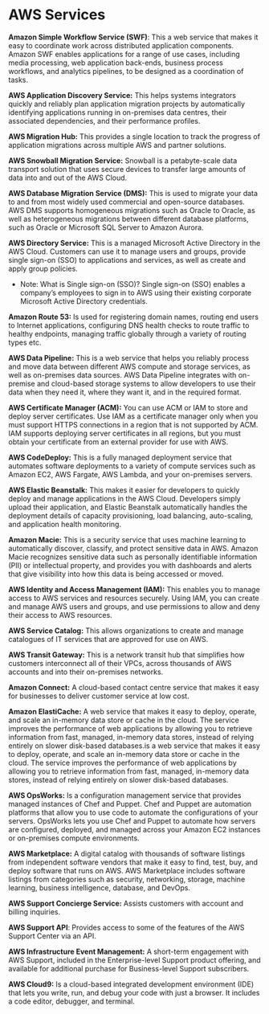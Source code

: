 # AWS Services

**Amazon Simple Workflow Service \(SWF\)**: This a web service that makes it easy to coordinate work across distributed application components. Amazon SWF enables applications for a range of use cases, including media processing, web application back-ends, business process workflows, and analytics pipelines, to be designed as a coordination of tasks.

**AWS Application Discovery Service:** This helps systems integrators quickly and reliably plan application migration projects by automatically identifying applications running in on-premises data centres, their associated dependencies, and their performance profiles.

**AWS Migration Hub:** This provides a single location to track the progress of application migrations across multiple AWS and partner solutions.

**AWS Snowball Migration Service:** Snowball is a petabyte-scale data transport solution that uses secure devices to transfer large amounts of data into and out of the AWS Cloud.

**AWS Database Migration Service \(DMS\):** This is used to migrate your data to and from most widely used commercial and open-source databases. AWS DMS supports homogeneous migrations such as Oracle to Oracle, as well as heterogeneous migrations between different database platforms, such as Oracle or Microsoft SQL Server to Amazon Aurora.

**AWS Directory Service:** This is a managed Microsoft Active Directory in the AWS Cloud. Customers can use it to manage users and groups, provide single sign-on \(SSO\) to applications and services, as well as create and apply group policies.

* Note: What is Single sign-on \(SSO\)? Single sign-on \(SSO\) enables a company’s employees to sign in to AWS using their existing corporate Microsoft Active Directory credentials.

**Amazon Route 53:** Is used for registering domain names, routing end users to Internet applications, configuring DNS health checks to route traffic to healthy endpoints, managing traffic globally through a variety of routing types etc.

**AWS Data Pipeline:** This is a web service that helps you reliably process and move data between different AWS compute and storage services, as well as on-premises data sources. AWS Data Pipeline integrates with on-premise and cloud-based storage systems to allow developers to use their data when they need it, where they want it, and in the required format.

**AWS Certificate Manager \(ACM\):** You can use ACM or IAM to store and deploy server certificates. Use IAM as a certificate manager only when you must support HTTPS connections in a region that is not supported by ACM. IAM supports deploying server certificates in all regions, but you must obtain your certificate from an external provider for use with AWS.

**AWS CodeDeploy:** This is a fully managed deployment service that automates software deployments to a variety of compute services such as Amazon EC2, AWS Fargate, AWS Lambda, and your on-premises servers.

**AWS Elastic Beanstalk:** This makes it easier for developers to quickly deploy and manage applications in the AWS Cloud. Developers simply upload their application, and Elastic Beanstalk automatically handles the deployment details of capacity provisioning, load balancing, auto-scaling, and application health monitoring.

**Amazon Macie:** This is a security service that uses machine learning to automatically discover, classify, and protect sensitive data in AWS. Amazon Macie recognizes sensitive data such as personally identifiable information \(PII\) or intellectual property, and provides you with dashboards and alerts that give visibility into how this data is being accessed or moved.

**AWS Identity and Access Management \(IAM\):** This enables you to manage access to AWS services and resources securely. Using IAM, you can create and manage AWS users and groups, and use permissions to allow and deny their access to AWS resources.

**AWS Service Catalog:** This allows organizations to create and manage catalogues of IT services that are approved for use on AWS.

**AWS Transit Gateway:** This is a network transit hub that simplifies how customers interconnect all of their VPCs, across thousands of AWS accounts and into their on-premises networks.

**Amazon Connect:** A cloud-based contact centre service that makes it easy for businesses to deliver customer service at low cost.

**Amazon ElastiCache:** A web service that makes it easy to deploy, operate, and scale an in-memory data store or cache in the cloud. The service improves the performance of web applications by allowing you to retrieve information from fast, managed, in-memory data stores, instead of relying entirely on slower disk-based databases.is a web service that makes it easy to deploy, operate, and scale an in-memory data store or cache in the cloud. The service improves the performance of web applications by allowing you to retrieve information from fast, managed, in-memory data stores, instead of relying entirely on slower disk-based databases.

 **AWS OpsWorks:** Is a configuration management service that provides managed instances of Chef and Puppet. Chef and Puppet are automation platforms that allow you to use code to automate the configurations of your servers. OpsWorks lets you use Chef and Puppet to automate how servers are configured, deployed, and managed across your Amazon EC2 instances or on-premises compute environments.

**AWS Marketplace:** A digital catalog with thousands of software listings from independent software vendors that make it easy to find, test, buy, and deploy software that runs on AWS. AWS Marketplace includes software listings from categories such as security, networking, storage, machine learning, business intelligence, database, and DevOps.

**AWS Support Concierge Service:** Assists customers with account and billing inquiries.

**AWS Support API**:  Provides access to some of the features of the AWS Support Center via an API.

**AWS Infrastructure Event Management:**  A short-term engagement with AWS Support, included in the Enterprise-level Support product offering, and available for additional purchase for Business-level Support subscribers.

**AWS Cloud9:** Is a cloud-based integrated development environment \(IDE\) that lets you write, run, and debug your code with just a browser. It includes a code editor, debugger, and terminal.

